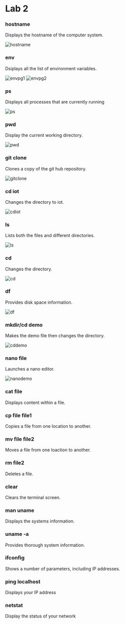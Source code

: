 # Lab 2
### hostname
Displays the hostname of the computer system.

![hostname](https://github.com/andrewec0/EE-322/assets/117099928/59477149-c2c4-4f96-827a-04f168aca486)
### env
Dsiplays all the list of environment variables.

![envpg1](https://github.com/andrewec0/EE-322/assets/117099928/2723e85d-6a2e-48d0-a2c1-27bf925ff2aa)
![envpg2](https://github.com/andrewec0/EE-322/assets/117099928/3046ea5e-a2f5-4f67-bf02-7a809aad6a35)
### ps
Displays all processes that are currently running

![ps](https://github.com/andrewec0/EE-322/assets/117099928/04e54f91-d1dd-4f88-b3c5-5c8dcd709ddb)
### pwd
Display the current working directory.

![pwd](https://github.com/andrewec0/EE-322/assets/117099928/cfb40c85-908e-4113-a718-934157eec836)
### git clone
Clones a copy of the git hub repository.

![gitclone](https://github.com/andrewec0/EE-322/assets/117099928/549c3d6c-bfaa-4281-8cc8-91085c69386a)
### cd iot
Changes the directory to iot.

![cdiot](https://github.com/andrewec0/EE-322/assets/117099928/022d6f4f-549c-4e96-8733-7494e8a40822)
### ls
Lists both the files and different directories.

![ls](https://github.com/andrewec0/EE-322/assets/117099928/1b5fb45c-1797-44f6-a175-dba84034fea7)
### cd
Changes the directory.

![cd](https://github.com/andrewec0/EE-322/assets/117099928/d99b9bda-0543-4b24-b85b-6395bcd80ade)
### df
Provides disk space information.

![df](https://github.com/andrewec0/EE-322/assets/117099928/641be1e4-70aa-4e24-bfcb-b27370ac4301)
### mkdir/cd demo
Makes the demo file then changes the directory.

![cddemo](https://github.com/andrewec0/EE-322/assets/117099928/5379880c-a58f-4f4d-aecc-9380e3683d94)
### nano file
Launches a nano editor.

![nanodemo](https://github.com/andrewec0/EE-322/assets/117099928/6b1a9514-b75b-4175-a814-65ea8ed3a645)
### cat file
Displays content within a file.
### cp file file1
Copies a file from one location to another.
### mv file file2
Moves a file from one loaction to another.
### rm file2
Deletes a file.
### clear
Clears the terminal screen.
### man uname
Displays the systems information.
### uname -a
Provides thorough system information.
### ifconfig
Shows a number of parameters, including IP addresses.
### ping localhost
Displays your IP address
### netstat
Display the status of your network
